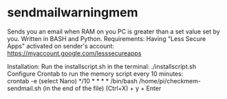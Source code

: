 # sendmailwarningmem
Sends you an email when RAM on you PC is greater than a set value set by you. Written in BASH and Python.
Requirements:
  Having "Less Secure Apps" activated on sender's account: https://myaccount.google.com/lesssecureapps
  
  
Installation:
  Run the installscript.sh in the terminal:      ./installscript.sh
  Configure Crontab to run the memory script every 10 minutes:      
                                                                  crontab -e
                                                                  (select Nano)
                                                                  */10 * * * * /bin/bash /home/pi/checkmem-sendmail.sh          (in the end of the file)
                                                                  (Ctrl+X) + y + Enter
